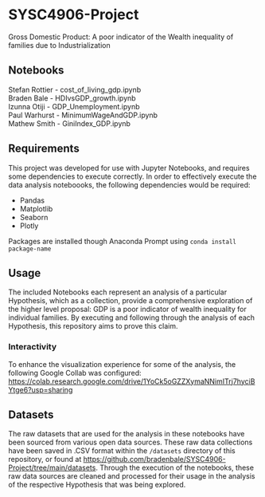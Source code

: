 # SYSC4906-Project
Gross Domestic Product: A poor indicator of the Wealth inequality of families due to Industrialization

## Notebooks
Stefan Rottier - cost_of_living_gdp.ipynb  
Braden Bale - HDIvsGDP_growth.ipynb  
Izunna Otiji - GDP_Unemployment.ipynb  
Paul Warhurst - MinimumWageAndGDP.ipynb  
Mathew Smith - GiniIndex_GDP.ipynb  

## Requirements
This project was developed for use with Jupyter Notebooks, and requires some dependencies to execute correctly.
In order to effectively execute the data analysis noteboooks, the following dependencies would be required:
- Pandas
- Matplotlib
- Seaborn
- Plotly

Packages are installed though Anaconda Prompt using `conda install package-name`

## Usage
The included Notebooks each represent an analysis of a particular Hypothesis, which as a collection, provide a comprehensive exploration of the higher level proposal: GDP is a poor indicator of wealth inequality for individual families. By executing and following through the analysis of each Hypothesis, this repository aims to prove this claim.

### Interactivity
To enhance the visualization experience for some of the analysis, the following Google Collab was configured:
https://colab.research.google.com/drive/1YoCk5oGZZXymaNNimITrj7hyciBYtge6?usp=sharing


## Datasets
The raw datasets that are used for the analysis in these notebooks have been sourced from various open data sources. These raw data collections have been saved in .CSV format within the `/datasets` directory of this repository, or found at https://github.com/bradenbale/SYSC4906-Project/tree/main/datasets. Through the execution of the notebooks, these raw data sources are cleaned and processed for their usage in the analysis of the respective Hypothesis that was being explored.

